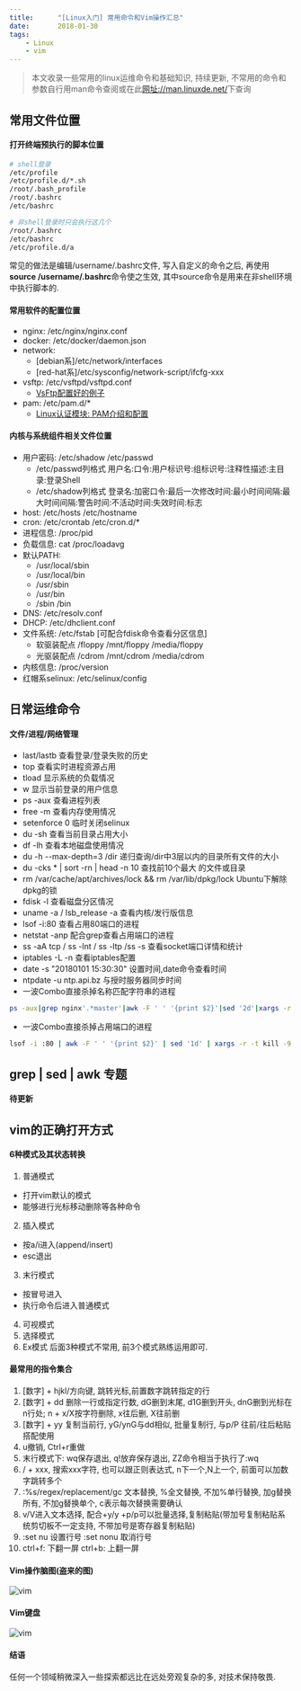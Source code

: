 ```yaml
---
title:      "[Linux入门] 常用命令和Vim操作汇总"
date:       2018-01-30
tags:
    - Linux
    - vim
---
```


> 本文收录一些常用的linux运维命令和基础知识, 持续更新, 不常用的命令和参数自行用man命令查阅或在此[网址://man.linuxde.net/](//man.linuxde.net/)下查询

## 常用文件位置

#### 打开终端预执行的脚本位置
```bash
# shell登录
/etc/profile
/etc/profile.d/*.sh 
/root/.bash_profile
/root/.bashrc
/etc/bashrc

# 非shell登录时只会执行这几个
/root/.bashrc
/etc/bashrc
/etc/profile.d/a
```
常见的做法是编辑/username/.bashrc文件, 写入自定义的命令之后, 再使用
**source /username/.bashrc**命令使之生效, 其中source命令是用来在非shell环境中执行脚本的.

#### 常用软件的配置位置
- nginx: /etc/nginx/nginx.conf
- docker: /etc/docker/daemon.json
- network: 
  - [debian系]/etc/network/interfaces
  - [red-hat系]/etc/sysconfig/network-script/ifcfg-xxx
- vsftp: /etc/vsftpd/vsftpd.conf
  - [VsFtp配置好的例子](//filecdn.code2life.top/vsftpd.conf)
- pam: /etc/pam.d/*
  - [Linux认证模块: PAM介绍和配置](//v.colinlee.fish/posts/pam-tutorial-1-intro.html)

#### 内核与系统组件相关文件位置
- 用户密码: /etc/shadow /etc/passwd
  - /etc/passwd列格式 用户名:口令:用户标识号:组标识号:注释性描述:主目录:登录Shell
  - /etc/shadow列格式 登录名:加密口令:最后一次修改时间:最小时间间隔:最大时间间隔:警告时间:不活动时间:失效时间:标志 
- host: /etc/hosts /etc/hostname
- cron: /etc/crontab /etc/cron.d/*
- 进程信息: /proc/pid
- 负载信息: cat /proc/loadavg
- 默认PATH:  
  - /usr/local/sbin
  - /usr/local/bin
  - /usr/sbin
  - /usr/bin
  - /sbin /bin
- DNS: /etc/resolv.conf
- DHCP: /etc/dhclient.conf
- 文件系统: /etc/fstab [可配合fdisk命令查看分区信息]
  - 软驱装配点 /floppy /mnt/floppy /media/floppy
  - 光驱装配点 /cdrom /mnt/cdrom /media/cdrom
- 内核信息: /proc/version
- 红帽系selinux: /etc/selinux/config 

## 日常运维命令

#### 文件/进程/网络管理
- last/lastb 查看登录/登录失败的历史
- top 查看实时进程资源占用
- tload 显示系统的负载情况
- w 显示当前登录的用户信息
- ps -aux 查看进程列表
- free -m 查看内存使用情况
- setenforce 0 临时关闭selinux
- du -sh 查看当前目录占用大小
- df -lh 查看本地磁盘使用情况
- du -h --max-depth=3 /dir 递归查询/dir中3层以内的目录所有文件的大小
- du -cks * | sort -rn | head -n 10 查找前10个最大 的文件或目录
- rm /var/cache/apt/archives/lock && rm /var/lib/dpkg/lock Ubuntu下解除dpkg的锁
- fdisk -l 查看磁盘分区情况
- uname -a / lsb_release -a 查看内核/发行版信息
- lsof -i:80 查看占用80端口的进程
- netstat -anp 配合grep查看占用端口的进程
- ss -aA tcp / ss -lnt / ss -ltp /ss -s 查看socket端口详情和统计
- iptables -L -n 查看iptables配置
- date -s "20180101 15:30:30" 设置时间,date命令查看时间
- ntpdate -u ntp.api.bz 与授时服务器同步时间
- 一波Combo直接杀掉名称匹配字符串的进程
```bash
ps -aux|grep nginx'.*master'|awk -F ' ' '{print $2}'|sed '2d'|xargs -r -t kill -9
```
- 一波Combo直接杀掉占用端口的进程 
```bash
lsof -i :80 | awk -F ' ' '{print $2}' | sed '1d' | xargs -r -t kill -9
```

## grep | sed | awk 专题

#### 待更新

## vim的正确打开方式

#### 6种模式及其状态转换

1. 普通模式
  - 打开vim默认的模式
  - 能够进行光标移动删除等各种命令
2. 插入模式
  - 按a/i进入(append/insert)
  - esc退出
3. 末行模式
  - 按冒号进入
  - 执行命令后进入普通模式
4. 可视模式
5. 选择模式
6. Ex模式
后面3种模式不常用, 前3个模式熟练运用即可. 

#### 最常用的指令集合
1. [数字] + hjkl/方向键, 跳转光标,前置数字跳转指定的行
2. [数字] + dd 删除一行或指定行数, dG删到末尾, d1G删到开头, dnG删到光标在n行处; n + x/X按字符删除, x往后删, X往前删
3. [数字] + yy 复制当前行, yG/ynG与dd相似, 批量复制行, 与p/P 往前/往后粘贴搭配使用  
4. u撤销, Ctrl+r重做
5. 末行模式下: wq保存退出, q!放弃保存退出, ZZ命令相当于执行了:wq
6. / + xxx, 搜索xxx字符, 也可以跟正则表达式, n下一个,N上一个, 前面可以加数字跳转多个
7. :%s/regex/replacement/gc 文本替换, %全文替换, 不加%单行替换, 加g替换所有, 不加g替换单个, c表示每次替换需要确认
8. v/V进入文本选择, 配合+y/y +p/p可以批量选择,复制粘贴(带加号复制粘贴系统剪切板不一定支持, 不带加号是寄存器复制粘贴)
9. :set nu 设置行号 :set nonu 取消行号
10. ctrl+f: 下翻一屏 ctrl+b: 上翻一屏

#### Vim操作脑图(盗来的图)
![vim](//filecdn.code2life.top/vim-01.png)

#### Vim键盘
![vim](//filecdn.code2life.top/vim-02.png)

#### 结语
任何一个领域稍微深入一些探索都远比在远处旁观复杂的多, 对技术保持敬畏.

